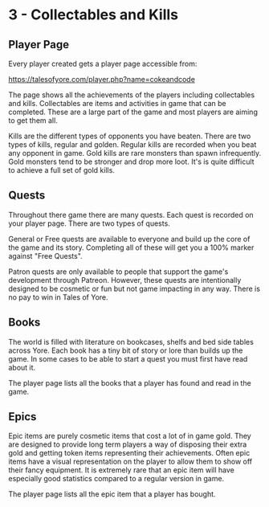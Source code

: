 # 3 - Collectables and Kills
## Player Page
Every player created gets a player page accessible from:

https://talesofyore.com/player.php?name=cokeandcode

The page shows all the achievements of the players including collectables and kills. Collectables are items and activities in game that can be completed. These are a large part of the game and most players are aiming to get them all.

Kills are the different types of opponents you have beaten. There are two types of kills, regular and golden. Regular kills are recorded when you beat any opponent in game. Gold kills are rare monsters than spawn infrequently. Gold monsters tend to be stronger and drop more loot. It's is quite difficult to achieve a full set of gold kills.
## Quests
Throughout there game there are many quests. Each quest is recorded on your player page. There are two types of quests. 

General or Free quests are available to everyone and build up the core of the game and its story. Completing all of these will get you a 100% marker against "Free Quests".

Patron quests are only available to people that support the game's development through Patreon. However, these quests are intentionally designed to be cosmetic or fun but not game impacting in any way. There is no pay to win in Tales of Yore.
## Books
The world is filled with literature on bookcases, shelfs and bed side tables across Yore. Each book has a tiny bit of story or lore than builds up the game. In some cases to be able to start a quest you must first have read about it.

The player page lists all the books that a player has found and read in the game.
## Epics
Epic items are purely cosmetic items that cost a lot of in game gold. They are designed to provide long term players a way of disposing their extra gold and getting token items representing their achievements. Often epic items have a visual representation on the player to allow them to show off their fancy equipment. It is extremely rare that an epic item will have especially good statistics compared to a regular version in game.

The player page lists all the epic item that a player has bought.
